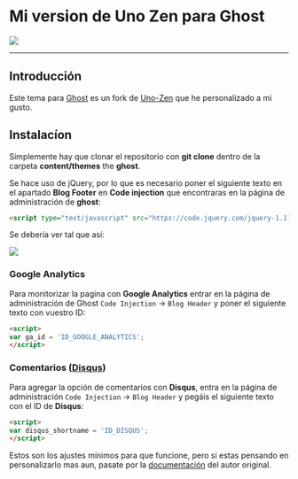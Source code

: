 # Mi version de **Uno Zen** para Ghost
[<img src="http://i.imgur.com/561YaMH.png">](http://fortu.io)

---

## Introducción

Este tema para [Ghost](https://ghost.org) es un fork de [Uno-Zen](https://github.com/Kikobeats/uno-zen) que he personalizado a mi gusto.


## Instalacíon

Simplemente hay que clonar el repositorio con **git clone** dentro de la carpeta **content/themes** the **ghost**.

Se hace uso de jQuery, por lo que es necesario poner el siguiente texto en el apartado **Blog Footer** en **Code injection** que encontraras en la página de administración de **ghost**:

```html
<script type="text/javascript" src="https://code.jquery.com/jquery-1.11.3.min.js"></script>
```

Se debería ver tal que así:

![](https://camo.githubusercontent.com/f600498109f9b8e7d15fadd28b51c75b1f585d0f/687474703a2f2f692e696d6775722e636f6d2f4b365a595933752e706e67)

### Google Analytics

 Para monitorizar la pagina con **Google Analytics** entrar en la página de administración de Ghost `Code Injection` → `Blog Header` y poner el siguiente texto con vuestro ID:

```html
<script>
var ga_id = 'ID_GOOGLE_ANALYTICS';
</script>
```

### Comentarios ([Disqus](https://disqus.com/))

Para agregar la opción de comentarios con **Disqus**, entra en la página de administración `Code Injection` → `Blog Header` y pegáis el siguiente texto con el ID de **Disqus**:

```html
<script>
var disqus_shortname = 'ID_DISQUS';
</script>
```

Estos son los ajustes mínimos para que funcione, pero si estas pensando en personalizarlo mas aun, pasate por la [documentación](https://github.com/Kikobeats/uno-zen/blob/master/DOCUMENTATION.md) del autor original.
